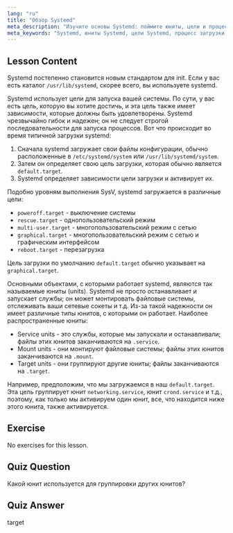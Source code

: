 ```yaml
---
lang: "ru"
title: "Обзор Systemd"
meta_description: "Изучите основы Systemd: поймите юниты, цели и процесс загрузки. Узнайте, как Systemd управляет службами и состояниями системы в Linux. Начните свой путь!"
meta_keywords: "Systemd, юниты Systemd, цели Systemd, процесс загрузки Linux, службы Linux, для начинающих, учебник, руководство"
---
```


## Lesson Content

Systemd постепенно становится новым стандартом для init. Если у вас есть каталог `/usr/lib/systemd`, скорее всего, вы используете systemd.

Systemd использует цели для запуска вашей системы. По сути, у вас есть цель, которую вы хотите достичь, и эта цель также имеет зависимости, которые должны быть удовлетворены. Systemd чрезвычайно гибок и надежен; он не следует строгой последовательности для запуска процессов. Вот что происходит во время типичной загрузки systemd:

1. Сначала systemd загружает свои файлы конфигурации, обычно расположенные в `/etc/systemd/system` или `/usr/lib/systemd/system`.
2. Затем он определяет свою цель загрузки, которая обычно является `default.target`.
3. Systemd определяет зависимости цели загрузки и активирует их.

Подобно уровням выполнения SysV, systemd загружается в различные цели:

- `poweroff.target` - выключение системы
- `rescue.target` - однопользовательский режим
- `multi-user.target` - многопользовательский режим с сетью
- `graphical.target` - многопользовательский режим с сетью и графическим интерфейсом
- `reboot.target` - перезагрузка

Цель загрузки по умолчанию `default.target` обычно указывает на `graphical.target`.

Основными объектами, с которыми работает systemd, являются так называемые юниты (units). Systemd не просто останавливает и запускает службы; он может монтировать файловые системы, отслеживать ваши сетевые сокеты и т.д. Из-за такой надежности он имеет различные типы юнитов, с которыми он работает. Наиболее распространенные юниты:

- Service units - это службы, которые мы запускали и останавливали; файлы этих юнитов заканчиваются на `.service`.
- Mount units - они монтируют файловые системы; файлы этих юнитов заканчиваются на `.mount`.
- Target units - они группируют другие юниты; файлы заканчиваются на `.target`.

Например, предположим, что мы загружаемся в наш `default.target`. Эта цель группирует юнит `networking.service`, юнит `crond.service` и т.д., поэтому, как только мы активируем один юнит, все, что находится ниже этого юнита, также активируется.

## Exercise

No exercises for this lesson.

## Quiz Question

Какой юнит используется для группировки других юнитов?

## Quiz Answer

target
